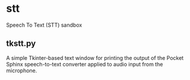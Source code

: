 # stt

Speech To Text (STT) sandbox

## tkstt.py

A simple Tkinter-based text window for printing the output
of the Pocket Sphinx speech-to-text converter applied to
audio input from the microphone.

